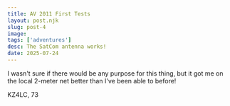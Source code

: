 ```yaml
---
title: AV 2011 First Tests
layout: post.njk
slug: post-4
image: 
tags: ['adventures']
desc: The SatCom antenna works!
date: 2025-07-24
---
```


I wasn't sure if there would be any purpose for this thing, but it got me on the local 2-meter net better than I've been able to before!

KZ4LC,
73